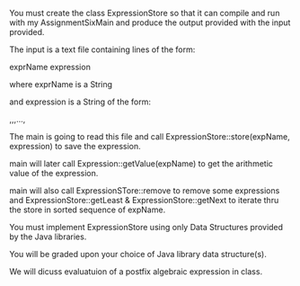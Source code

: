 You must create the class ExpressionStore so that it can compile and run with my AssignmentSixMain and produce the output provided with the input provided.

The input is a text file containing lines of the form:

exprName   expression

where exprName is a String

and expression is a String of the form:

<integer>,<integer>,<operator>,..., <operator>

The main is going to read this file and call ExpressionStore::store(expName, expression) to save the expression.

main will later call Expression::getValue(expName) to get the arithmetic value of the expression.

main will also call ExpressionSTore::remove to remove some expressions and ExpressionStore::getLeast & ExpressionStore::getNext to iterate thru the store in sorted sequence of expName.

You must implement ExpressionStore using only Data Structures provided by the Java libraries.  

You will be graded upon your choice of Java library data structure(s).

We will dicuss evaluatuion of a postfix algebraic expression in class. 